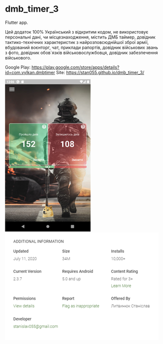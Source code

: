 # dmb_timer_3

Flutter app.

Цей додаток 100% Український з відкритим кодом, не використовує персональні дані, чи місцезнаходження, містить ДМБ таймер, довідник тактико-технічних характеристик з найрозповсюднійшої зброї армії, вбудований воєнторг, чат, приклади рапортів, довідник військових звань з фото, довідник обов`язків військовослужбовця, довідник забезпечення військового.

Google Play:   https://play.google.com/store/apps/details?id=com.vylkan.dmbtimer
Site:  https://stan055.github.io/dmb_timer_3/

<img src="screenshots/dmbtimer.webp" height="500px">
<img src="screenshots/dmbLog.PNG">
